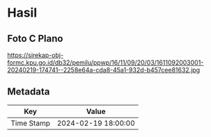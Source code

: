 # Hasil

## Foto C Plano

https://sirekap-obj-formc.kpu.go.id/db32/pemilu/ppwp/16/11/09/20/03/1611092003001-20240219-174741--2258e64a-cda8-45a1-932d-b457cee81632.jpg


## Metadata

| Key        | Value               |
| ---------- | ------------------- |
| Time Stamp | 2024-02-19 18:00:00 |



